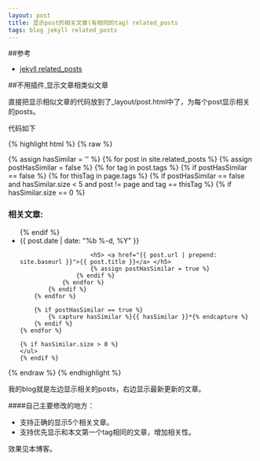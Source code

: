 ```yaml
---
layout: post
title: 显示post的相关文章(有相同的tag) related_posts
tags: blog jekyll related_posts
---
```


##参考

* [jekyll related_posts](http://zhangwenli.com/blog/2014/07/15/jekyll-related-posts-without-plugin/)


##不用插件,显示文章相类似文章

直接把显示相似文章的代码放到了_layout/post.html中了，为每个post显示相关的posts。

代码如下

{% highlight html %}
{% raw %}
<div style="float:right;">
    {% assign hasSimilar = '' %}
    {% for post in site.related_posts %}
        {% assign postHasSimilar = false %}
        {% for tag in post.tags %}
            {% if postHasSimilar == false %}
                {% for thisTag in page.tags %}
                    {% if postHasSimilar == false and hasSimilar.size < 5 and post != page and tag == thisTag %}
                        {% if hasSimilar.size == 0 %}
                            <h3 class="page-heading">相关文章:</h3>
                            <ul>
                        {% endif %}
                        <li> <span class="post-meta">{{ post.date | date: "%b %-d, %Y" }}</span>

                        <h5> <a href="{{ post.url | prepend: site.baseurl }}">{{ post.title }}</a> </h5>
                        {% assign postHasSimilar = true %}
                    {% endif %}
                {% endfor %}
            {% endif %}
        {% endfor %}

        {% if postHasSimilar == true %}
            {% capture hasSimilar %}{{ hasSimilar }}*{% endcapture %}
        {% endif %}
    {% endfor %}

    {% if hasSimilar.size > 0 %}
    </ul>
    {% endif %}
</div>
{% endraw %}
{% endhighlight %}

我的blog就是左边显示相关的posts，右边显示最新更新的文章。

####自己主要修改的地方：
* 支持正确的显示5个相关文章。
* 支持优先显示和本文第一个tag相同的文章，增加相关性。


效果见本博客。
